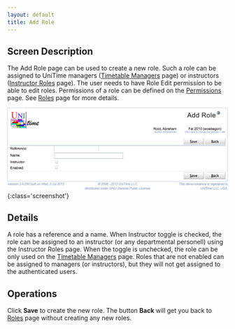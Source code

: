```yaml
---
layout: default
title: Add Role
---
```



## Screen Description

The Add Role page can be used to create a new role. Such a role can be assigned to UniTime managers ([Timetable Managers](timetable-managers) page) or instructors ([Instructor Roles](instructor-roles) page). The user needs to have Role Edit permission to be able to edit roles. Permissions of a role can be defined on the [Permissions](permissions) page. See [Roles](roles) page for more details.


![Add Role](images/add-role-1.png){:class='screenshot'}

## Details

A role has a reference and a name. When Instructor toggle is checked, the role can be assigned to an instructor (or any departmental personell) using the Instructor Roles page. When the toggle is unchecked, the role can be only used on the [Timetable Managers](timetable-managers) page. Roles that are not enabled can be assigned to managers (or instructors), but they will not get assigned to the authenticated users.

## Operations

Click **Save** to create the new role. The button **Back** will get you back to [Roles](roles) page without creating any new roles.

